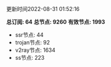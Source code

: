 更新时间2022-08-31 01:52:16

**总订阅: 64**
**总节点: 9260**
**有效节点: 1993**
- ssr节点: 44
- trojan节点: 92
- v2ray节点: 1634
- ss节点: 223
